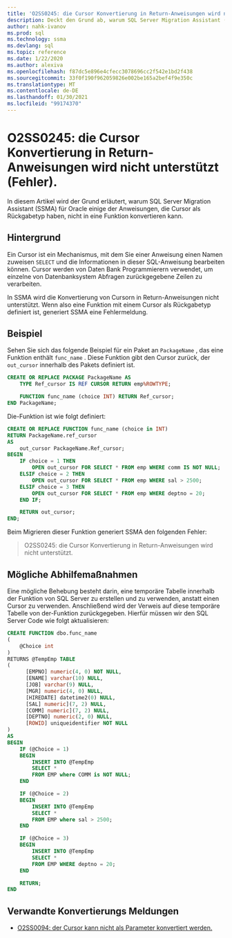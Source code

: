 ```yaml
---
title: 'O2SS0245: die Cursor Konvertierung in Return-Anweisungen wird nicht unterstützt (Fehler).'
description: Deckt den Grund ab, warum SQL Server Migration Assistant (SSMA) für Oracle einige der Anweisungen, die Cursor als Rückgabetyp aufweisen, nicht in eine Funktions Fehlermeldung O2SS0245 konvertieren kann.
author: nahk-ivanov
ms.prod: sql
ms.technology: ssma
ms.devlang: sql
ms.topic: reference
ms.date: 1/22/2020
ms.author: alexiva
ms.openlocfilehash: f87dc5e896e4cfecc3078696cc2f542e1bd2f438
ms.sourcegitcommit: 33f0f190f962059826e002be165a2bef4f9e350c
ms.translationtype: MT
ms.contentlocale: de-DE
ms.lasthandoff: 01/30/2021
ms.locfileid: "99174370"
---
```

# <a name="o2ss0245-cursor-conversion-in-return-statements-not-supported-error"></a>O2SS0245: die Cursor Konvertierung in Return-Anweisungen wird nicht unterstützt (Fehler).

In diesem Artikel wird der Grund erläutert, warum SQL Server Migration Assistant (SSMA) für Oracle einige der Anweisungen, die Cursor als Rückgabetyp haben, nicht in eine Funktion konvertieren kann.

## <a name="background"></a>Hintergrund

Ein Cursor ist ein Mechanismus, mit dem Sie einer Anweisung einen Namen zuweisen `SELECT` und die Informationen in dieser SQL-Anweisung bearbeiten können. Cursor werden von Daten Bank Programmierern verwendet, um einzelne von Datenbanksystem Abfragen zurückgegebene Zeilen zu verarbeiten.

In SSMA wird die Konvertierung von Cursorn in Return-Anweisungen nicht unterstützt. Wenn also eine Funktion mit einem Cursor als Rückgabetyp definiert ist, generiert SSMA eine Fehlermeldung.

## <a name="example"></a>Beispiel

Sehen Sie sich das folgende Beispiel für ein Paket an `PackageName` , das eine Funktion enthält `func_name` . Diese Funktion gibt den Cursor zurück, der `out_cursor` innerhalb des Pakets definiert ist.

```sql
CREATE OR REPLACE PACKAGE PackageName AS
    TYPE Ref_cursor IS REF CURSOR RETURN emp%ROWTYPE;

    FUNCTION func_name (choice INT) RETURN Ref_cursor;
END PackageName;
```

Die-Funktion ist wie folgt definiert:

```sql
CREATE OR REPLACE FUNCTION func_name (choice in INT)
RETURN PackageName.ref_cursor
AS
    out_cursor PackageName.Ref_cursor;
BEGIN
    IF choice = 1 THEN
        OPEN out_cursor FOR SELECT * FROM emp WHERE comm IS NOT NULL;
    ELSIF choice = 2 THEN
        OPEN out_cursor FOR SELECT * FROM emp WHERE sal > 2500;
    ELSIF choice = 3 THEN
        OPEN out_cursor FOR SELECT * FROM emp WHERE deptno = 20;
    END IF;

    RETURN out_cursor;
END;
```

Beim Migrieren dieser Funktion generiert SSMA den folgenden Fehler:

> O2SS0245: die Cursor Konvertierung in Return-Anweisungen wird nicht unterstützt.

## <a name="possible-remedies"></a>Mögliche Abhilfemaßnahmen

Eine mögliche Behebung besteht darin, eine temporäre Tabelle innerhalb der Funktion von SQL Server zu erstellen und zu verwenden, anstatt einen Cursor zu verwenden. Anschließend wird der Verweis auf diese temporäre Tabelle von der-Funktion zurückgegeben. Hierfür müssen wir den SQL Server Code wie folgt aktualisieren:

```sql
CREATE FUNCTION dbo.func_name
(
    @Choice int
)
RETURNS @TempEmp TABLE
(
      [EMPNO] numeric(4, 0) NOT NULL,
      [ENAME] varchar(10) NULL,
      [JOB] varchar(9) NULL,
      [MGR] numeric(4, 0) NULL,
      [HIREDATE] datetime2(0) NULL,
      [SAL] numeric](7, 2) NULL,
      [COMM] numeric](7, 2) NULL,
      [DEPTNO] numeric(2, 0) NULL,
      [ROWID] uniqueidentifier NOT NULL
)
AS
BEGIN
    IF (@Choice = 1)
    BEGIN
        INSERT INTO @TempEmp
        SELECT *
        FROM EMP where COMM is NOT NULL;
    END

    IF (@Choice = 2)
    BEGIN
        INSERT INTO @TempEmp
        SELECT *
        FROM EMP where sal > 2500;
    END

    IF (@Choice = 3)
    BEGIN
        INSERT INTO @TempEmp
        SELECT *
        FROM EMP WHERE deptno = 20;
    END

    RETURN;
END
```

## <a name="related-conversion-messages"></a>Verwandte Konvertierungs Meldungen

* [O2SS0094: der Cursor kann nicht als Parameter konvertiert werden.](o2ss0094.md)
